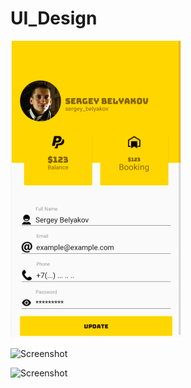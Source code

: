 # UI_Design

![Image alt](https://github.com/Sergey199623/UI_Design/raw/master/app/src/main/res/drawable/UserProfile.png)

![Screenshot](https://github.com/Sergey199623/UI_Design/raw/master/app/src/main/res/drawable/Traveling1.png)

![Screenshot](https://github.com/Sergey199623/UI_Design/raw/master/app/src/main/res/drawable/SignUp.png)
